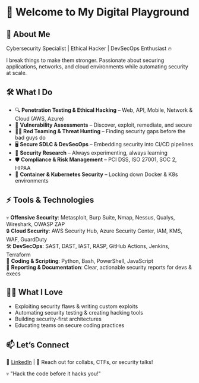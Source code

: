 # 🚀 Welcome to My Digital Playground

## 👾 About Me

Cybersecurity Specialist | Ethical Hacker | DevSecOps Enthusiast 🔥

I break things to make them stronger. Passionate about securing applications, networks, and cloud environments while automating security at scale.

## 🛠️ What I Do

- 🔍 **Penetration Testing & Ethical Hacking** – Web, API, Mobile, Network & Cloud (AWS, Azure)
- 🎯 **Vulnerability Assessments** – Discover, exploit, remediate, and secure
- 🏴‍☠️ **Red Teaming & Threat Hunting** – Finding security gaps before the bad guys do
- 🖥️ **Secure SDLC & DevSecOps** – Embedding security into CI/CD pipelines
- 🔬 **Security Research** – Always experimenting, always learning
- 🛡️ **Compliance & Risk Management** – PCI DSS, ISO 27001, SOC 2, HIPAA
- 🐳 **Container & Kubernetes Security** – Locking down Docker & K8s environments

## ⚡ Tools & Technologies

💀 **Offensive Security**: Metasploit, Burp Suite, Nmap, Nessus, Qualys, Wireshark, OWASP ZAP  
🔒 **Cloud Security**: AWS Security Hub, Azure Security Center, IAM, KMS, WAF, GuardDuty  
🛠️ **DevSecOps**: SAST, DAST, IAST, RASP, GitHub Actions, Jenkins, Terraform  
🐍 **Coding & Scripting**: Python, Bash, PowerShell, JavaScript  
📜 **Reporting & Documentation**: Clear, actionable security reports for devs & execs  

## 🕵️‍♂️ What I Love

- Exploiting security flaws & writing custom exploits
- Automating security testing & creating hacking tools
- Building security-first architectures
- Educating teams on secure coding practices

## 📫 Let’s Connect

🔗 [LinkedIn](https://www.linkedin.com/in/sathvika-sai/) | 📨 Reach out for collabs, CTFs, or security talks!

💀 "Hack the code before it hacks you!"

<!-- 🌐 [Website](#)  -->
